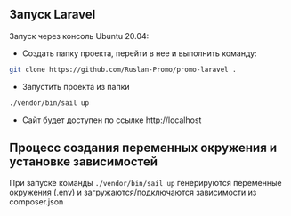 ## Запуск Laravel
Запуск через консоль Ubuntu 20.04:

- Создать папку проекта, перейти в нее и выполнить команду:
```bash
git clone https://github.com/Ruslan-Promo/promo-laravel .
```
- Запустить проекта из папки 
```bash
./vendor/bin/sail up
```

- Сайт будет доступен по ссылке http://localhost

## Процесс создания переменных окружения и установке зависимостей

При запуске команды `./vendor/bin/sail up` генерируются переменные окружения (.env) и загружаются/подключаются зависимости из composer.json